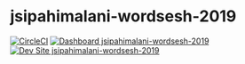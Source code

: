 # jsipahimalani-wordsesh-2019

[![CircleCI](https://circleci.com/gh/pantheon-training-org/jsipahimalani-wordsesh-2019.svg?style=shield)](https://circleci.com/gh/pantheon-training-org/jsipahimalani-wordsesh-2019)
[![Dashboard jsipahimalani-wordsesh-2019](https://img.shields.io/badge/dashboard-jsipahimalani_wordsesh_2019-yellow.svg)](https://dashboard.pantheon.io/sites/5f3532bb-c109-4b93-88e4-3f7d740fb7ca#dev/code)
[![Dev Site jsipahimalani-wordsesh-2019](https://img.shields.io/badge/site-jsipahimalani_wordsesh_2019-blue.svg)](http://dev-jsipahimalani-wordsesh-2019.pantheonsite.io/)